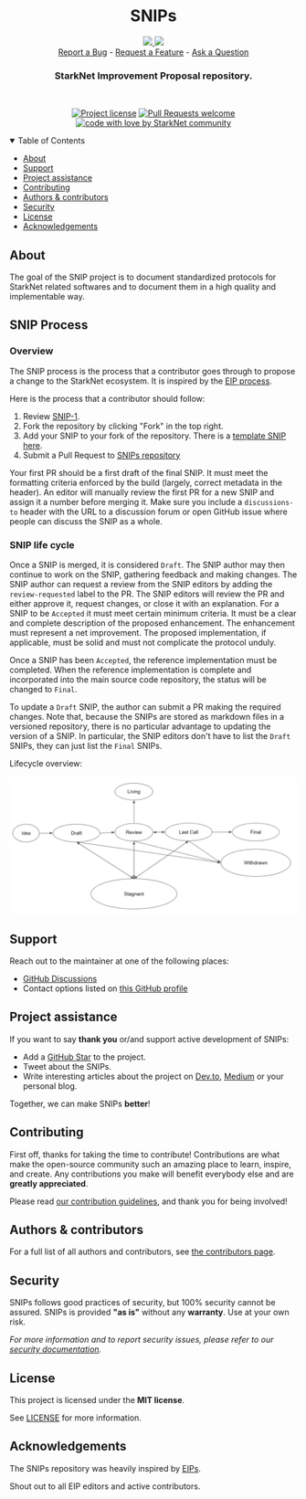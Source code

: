 <div align="center">
  <h1 align="center">SNIPs</h1>
  <p align="center">
    <a href="https://community.starknet.io/">
        <img src="https://img.shields.io/badge/StarkNet%20Community%20Forum-5C4C9F?style=for-the-badge&logo=startrek&logoColor=white">
    </a>
    <a href="https://twitter.com/intent/follow?screen_name=StarkNetFndn">
        <img src="https://img.shields.io/badge/Twitter-1DA1F2?style=for-the-badge&logo=twitter&logoColor=white">
    </a>
      <br />
  <a href="https://github.com/starknet-community-libs/SNIPs/issues/new?assignees=&labels=bug&template=01_BUG_REPORT.md&title=bug%3A+">Report a Bug</a>
  -
  <a href="https://github.com/starknet-community-libs/SNIPs/issues/new?assignees=&labels=enhancement&template=02_FEATURE_REQUEST.md&title=feat%3A+">Request a Feature</a>
  -
  <a href="https://github.com/starknet-community-libs/SNIPs/discussions">Ask a Question</a>       
  </p>
  
  <h3 align="center">StarkNet Improvement Proposal repository.</h3>
</div>

<div align="center">
<br />

[![Project license](https://img.shields.io/github/license/starknet-community-libs/SNIPs.svg?style=flat-square)](LICENSE)
[![Pull Requests welcome](https://img.shields.io/badge/PRs-welcome-ff69b4.svg?style=flat-square)](https://github.com/starknet-community-libs/SNIPs/issues?q=is%3Aissue+is%3Aopen+label%3A%22help+wanted%22)
[![code with love by StarkNet community](https://img.shields.io/badge/%3C%2F%3E%20with%20%E2%99%A5%20by-StarkNet%20Community-ff1414.svg?style=flat-square)](https://github.com/starknet-community-libs)

</div>

<details open="open">
<summary>Table of Contents</summary>

- [About](#about)
- [Support](#support)
- [Project assistance](#project-assistance)
- [Contributing](#contributing)
- [Authors & contributors](#authors--contributors)
- [Security](#security)
- [License](#license)
- [Acknowledgements](#acknowledgements)

</details>

## About

The goal of the SNIP project is to document standardized protocols for StarkNet related softwares and to document them in a high quality and implementable way.

## SNIP Process

### Overview

The SNIP process is the process that a contributor goes through to propose a change to the StarkNet ecosystem. It is inspired by the [EIP process](https://eips.ethereum.org/EIPS/eip-1).

Here is the process that a contributor should follow:

1. Review [SNIP-1](./SNIPS/snip-1.md).
2. Fork the repository by clicking "Fork" in the top right.
3. Add your SNIP to your fork of the repository. There is a [template SNIP here](./SNIPS/snip-template.md).
4. Submit a Pull Request to [SNIPs repository](https://github.com/starknet-community-libs/SNIPs)

Your first PR should be a first draft of the final SNIP. It must meet the formatting criteria enforced by the build (largely, correct metadata in the header). An editor will manually review the first PR for a new SNIP and assign it a number before merging it. Make sure you include a `discussions-to` header with the URL to a discussion forum or open GitHub issue where people can discuss the SNIP as a whole.

### SNIP life cycle

Once a SNIP is merged, it is considered `Draft`. The SNIP author may then continue to work on the SNIP, gathering feedback and making changes. The SNIP author can request a review from the SNIP editors by adding the `review-requested` label to the PR. The SNIP editors will review the PR and either approve it, request changes, or close it with an explanation. For a SNIP to be `Accepted` it must meet certain minimum criteria. It must be a clear and complete description of the proposed enhancement. The enhancement must represent a net improvement. The proposed implementation, if applicable, must be solid and must not complicate the protocol unduly.

Once a SNIP has been `Accepted`, the reference implementation must be completed. When the reference implementation is complete and incorporated into the main source code repository, the status will be changed to `Final`.

To update a `Draft` SNIP, the author can submit a PR making the required changes. Note that, because the SNIPs are stored as markdown files in a versioned repository, there is no particular advantage to updating the version of a SNIP. In particular, the SNIP editors don't have to list the `Draft` SNIPs, they can just list the `Final` SNIPs.

Lifecycle overview:

![SNIP lifecycle](./assets/snip-1/SNIP-process-update.jpg)

## Support

Reach out to the maintainer at one of the following places:

- [GitHub Discussions](https://github.com/abdelhamidbakhta/SNIPs/discussions)
- Contact options listed on [this GitHub profile](https://github.com/abdelhamidbakhta)

## Project assistance

If you want to say **thank you** or/and support active development of SNIPs:

- Add a [GitHub Star](https://github.com/starknet-community-libs/SNIPs) to the project.
- Tweet about the SNIPs.
- Write interesting articles about the project on [Dev.to](https://dev.to/), [Medium](https://medium.com/) or your personal blog.

Together, we can make SNIPs **better**!

## Contributing

First off, thanks for taking the time to contribute! Contributions are what make the open-source community such an amazing place to learn, inspire, and create. Any contributions you make will benefit everybody else and are **greatly appreciated**.

Please read [our contribution guidelines](docs/CONTRIBUTING.md), and thank you for being involved!

## Authors & contributors

For a full list of all authors and contributors, see [the contributors page](https://github.com/starknet-community-libs/SNIPs/contributors).

## Security

SNIPs follows good practices of security, but 100% security cannot be assured.
SNIPs is provided **"as is"** without any **warranty**. Use at your own risk.

_For more information and to report security issues, please refer to our [security documentation](docs/SECURITY.md)._

## License

This project is licensed under the **MIT license**.

See [LICENSE](LICENSE) for more information.

## Acknowledgements

The SNIPs repository was heavily inspired by [EIPs](https://github.com/ethereum/EIPs).

Shout out to all EIP editors and active contributors.
